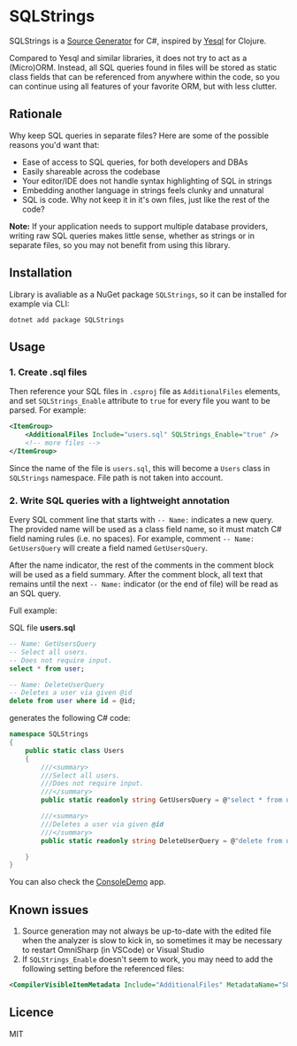 # SQLStrings

SQLStrings is a [Source Generator](https://docs.microsoft.com/en-us/dotnet/csharp/roslyn-sdk/source-generators-overview) for C#, inspired by [Yesql](https://github.com/krisajenkins/yesql) for Clojure. 

Compared to Yesql and similar libraries, it does not try to act as a (Micro)ORM. Instead, all SQL queries found in files will be stored as static class fields that can be referenced from anywhere within the code, so you can continue using all features of your favorite ORM, but with less clutter.

## Rationale

Why keep SQL queries in separate files? Here are some of the possible reasons you'd want that:

* Ease of access to SQL queries, for both developers and DBAs
* Easily shareable across the codebase
* Your editor/IDE does not handle syntax highlighting of SQL in strings
* Embedding another language in strings feels clunky and unnatural
* SQL is code. Why not keep it in it's own files, just like the rest of the code?

**Note:** If your application needs to support multiple database providers, writing raw SQL queries makes little sense, whether as strings or in separate files, so you may not benefit from using this library.

## Installation

Library is avaliable as a NuGet package `SQLStrings`, so it can be installed for example via CLI:

```
dotnet add package SQLStrings
```

## Usage

### 1. Create .sql files

Then reference your SQL files in `.csproj` file as `AdditionalFiles` elements, and set `SQLStrings_Enable` attribute to `true` for every file you want to be parsed. For example:

```xml
<ItemGroup>
    <AdditionalFiles Include="users.sql" SQLStrings_Enable="true" />
    <!-- more files -->
</ItemGroup>
```

Since the name of the file is `users.sql`, this will become a `Users` class in `SQLStrings` namespace. File path is not taken into account.

### 2. Write SQL queries with a lightweight annotation

Every SQL comment line that starts with `-- Name:` indicates a new query. The provided name will be used as a class field name, so it must match C# field naming rules (i.e. no spaces). For example, comment `-- Name: GetUsersQuery` will create a field named `GetUsersQuery`.

After the name indicator, the rest of the comments in the comment block will be used as a field summary. After the comment block, all text that remains until the next `-- Name:` indicator (or the end of file) will be read as an SQL query.

Full example:

SQL file **users.sql**
```sql
-- Name: GetUsersQuery
-- Select all users.
-- Does not require input.
select * from user;

-- Name: DeleteUserQuery
-- Deletes a user via given @id
delete from user where id = @id;
```

generates the following C# code:

```cs
namespace SQLStrings
{
	public static class Users
	{
		///<summary>
		///Select all users.
		///Does not require input.
		///</summary>
		public static readonly string GetUsersQuery = @"select * from user;";

		///<summary>
		///Deletes a user via given @id
		///</summary>
		public static readonly string DeleteUserQuery = @"delete from user where id = @id;";

	}
}
```

You can also check the [ConsoleDemo](./ConsoleDemo/) app.

## Known issues

1. Source generation may not always be up-to-date with the edited file when the analyzer is slow to kick in, so sometimes it may be necessary to restart OmniSharp (in VSCode) or Visual Studio
2. If `SQLStrings_Enable` doesn't seem to work, you may need to add the following setting before the referenced files:
```xml
<CompilerVisibleItemMetadata Include="AdditionalFiles" MetadataName="SQLStrings_Enable" />
```

## Licence

MIT
